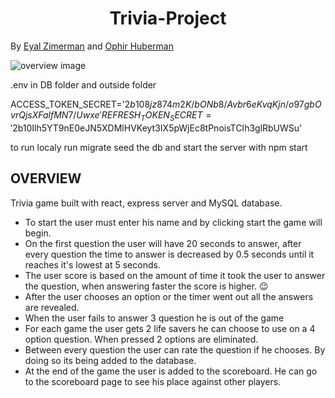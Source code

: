 # <center>Trivia-Project

By <a href="https://github.com/eyalzimerman">Eyal Zimerman</a> and <a href="https://github.com/hubermanophir">Ophir Huberman</a>

![overview image](./images/overview.png)


.env in DB folder and outside folder

ACCESS_TOKEN_SECRET='$2b$10$8jz874m2K/bONb8/Avbr6eKvqKjn/o97gbOvrQjsXFalfMN7/Uwxe'
REFRESH_TOKEN_SECRET='$2b$10$Ilh5YT9nE0eJN5XDMlHVKeyt3IX5pWjEc8tPnoisTCIh3glRbUWSu'

to run localy run migrate seed the db and start the server with npm start

## OVERVIEW

Trivia game built with react, express server and MySQL database.

- To start the user must enter his name and by clicking start the game will begin.
- On the first question the user will have 20 seconds to answer, after every question the time to answer is decreased by 0.5 seconds until it reaches it's lowest at 5 seconds.
- The user score is based on the amount of time it took the user to answer the question, when answering faster the score is higher. 😉
- After the user chooses an option or the timer went out all the answers are revealed.
- When the user fails to answer 3 question he is out of the game
- For each game the user gets 2 life savers he can choose to use on a 4 option question. When pressed 2 options are eliminated.
- Between every question the user can rate the question if he chooses. By doing so its being added to the database.
- At the end of the game the user is added to the scoreboard. He can go to the scoreboard page to see his place against other players.
